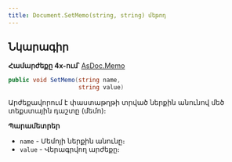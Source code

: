 ```yaml
---
title: Document.SetMemo(string, string) մեթոդ
---
```


## Նկարագիր

**Համարժեքը 4x-ում՝** [AsDoc.Memo](https://armsoft.github.io/as4x-docs/HTM/ProgrGuide/Functions/ASDOC/Memo.html)

```c#
public void SetMemo(string name, 
                    string value)
```

Արժեքավորում է փաստաթղթի տրված ներքին անունով մեծ տեքստային դաշտը (մեմո)։

**Պարամետրեր**

* `name` - Մեմոյի ներքին անունը։
* `value` - Վերագրվող արժեքը։

